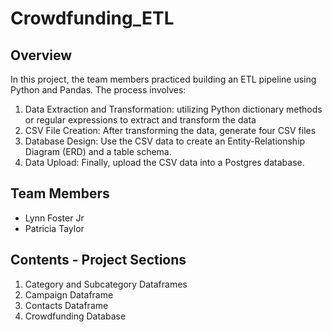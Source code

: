 # Crowdfunding_ETL

## Overview
In this project, the team members practiced building an ETL pipeline using Python and Pandas. The process involves:
1. Data Extraction and Transformation: utilizing Python dictionary methods or regular expressions to extract and transform the data
2. CSV File Creation: After transforming the data, generate four CSV files
3. Database Design: Use the CSV data to create an Entity-Relationship Diagram (ERD) and a table schema.
4. Data Upload: Finally, upload the CSV data into a Postgres database.

## Team Members
- Lynn Foster Jr
- Patricia Taylor

## Contents - Project Sections
1. Category and Subcategory Dataframes
2. Campaign Dataframe
3. Contacts Dataframe
4. Crowdfunding Database

